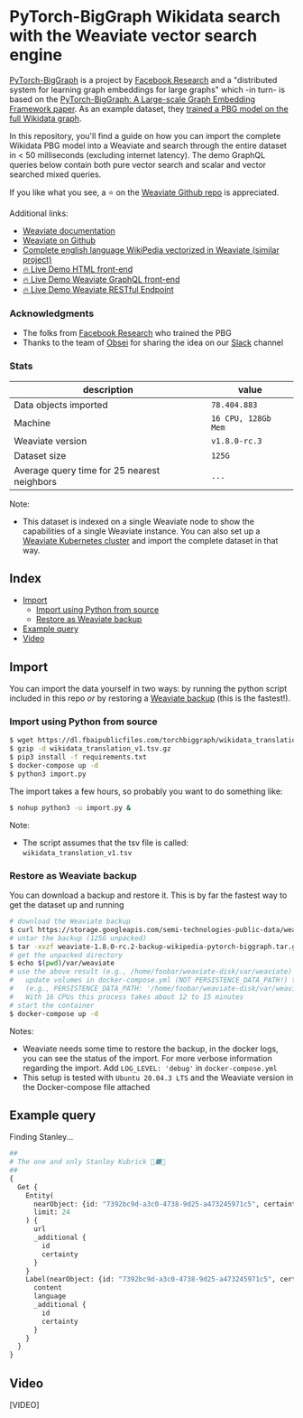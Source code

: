 # PyTorch-BigGraph Wikidata search with the Weaviate vector search engine

[PyTorch-BigGraph](https://github.com/facebookresearch/PyTorch-BigGraph) is a project by [Facebook Research](https://research.fb.com/) and a "distributed system for learning graph embeddings for large graphs" which -in turn- is based on the [PyTorch-BigGraph: A Large-scale Graph Embedding Framework paper](https://mlsys.org/Conferences/2019/doc/2019/71.pdf). As an example dataset, they [trained a PBG model on the full Wikidata graph](https://github.com/facebookresearch/PyTorch-BigGraph#pre-trained-embeddings).

In this repository, you'll find a guide on how you can import the complete Wikidata PBG model into a Weaviate and search through the entire dataset in < 50 milliseconds (excluding internet latency). The demo GraphQL queries below contain both pure vector search and scalar and vector searched mixed queries.

If you like what you see, a ⭐ on the [Weaviate Github repo](https://github.com/semi-technologies/weaviate/stargazers) is appreciated.

Additional links:

* [Weaviate documentation](https://www.semi.technology/developers/weaviate/current/)
* [Weaviate on Github](https://github.com/semi-technologies/weaviate)
* [Complete english language WikiPedia vectorized in Weaviate (similar project)](https://github.com/semi-technologies/semantic-search-through-Wikipedia-with-Weaviate)
* [🔥 Live Demo HTML front-end](http://biggraph-wikidata.demo.vectors.network)
* [🔥 Live Demo Weaviate GraphQL front-end](http://console.semi.technology/console/query#weaviate_uri=http://biggraph-wikidata.api.demo.vectors.network:8080&graphql_query=%23%23%0A%23%20The%20one%20and%20only%20Stanley%20Kubrick%20%F0%9F%9A%80%E2%AC%9B%F0%9F%90%92%0A%23%23%0A%7B%0A%20%20Get%20%7B%0A%20%20%20%20Entity(%0A%20%20%20%20%20%20nearObject%3A%20%7Bid%3A%20%227392bc9d-a3c0-4738-9d25-a473245971c5%22%2C%20certainty%3A%200.75%7D%0A%20%20%20%20%20%20limit%3A%2024%0A%20%20%20%20)%20%7B%0A%20%20%20%20%20%20url%0A%20%20%20%20%20%20_additional%20%7B%0A%20%20%20%20%20%20%20%20id%0A%20%20%20%20%20%20%20%20certainty%0A%20%20%20%20%20%20%7D%0A%20%20%20%20%7D%0A%20%20%20%20Label(nearObject%3A%20%7Bid%3A%20%227392bc9d-a3c0-4738-9d25-a473245971c5%22%2C%20certainty%3A%200.8%7D)%20%7B%0A%20%20%20%20%20%20content%0A%20%20%20%20%20%20language%0A%20%20%20%20%20%20_additional%20%7B%0A%20%20%20%20%20%20%20%20id%0A%20%20%20%20%20%20%20%20certainty%0A%20%20%20%20%20%20%7D%0A%20%20%20%20%7D%0A%20%20%7D%0A%7D%0A)
* [🔥 Live Demo Weaviate RESTful Endpoint](http://biggraph-wikidata.api.vectors.network:8080/v1/schema)

### Acknowledgments

* The folks from [Facebook Research](https://github.com/facebookresearch) who trained the PBG
* Thanks to the team of [Obsei](https://github.com/obsei/obsei) for sharing the idea on our [Slack](https://join.slack.com/t/weaviate/shared_invite/zt-goaoifjr-o8FuVz9b1HLzhlUfyfddhw) channel

### Stats

| description | value |
| --- | --- |
| Data objects imported | `78.404.883` |
| Machine | `16 CPU, 128Gb Mem` | 
| Weaviate version | `v1.8.0-rc.3` |
| Dataset size | `125G` |
| Average query time for 25 nearest neighbors | `...` |

Note:

* This dataset is indexed on a single Weaviate node to show the capabilities of a single Weaviate instance. You can also set up a [Weaviate Kubernetes cluster](https://www.semi.technology/developers/weaviate/current/getting-started/installation.html#kubernetes-k8s) and import the complete dataset in that way.

## Index

* [Import](#import)
    * [Import using Python from source](#import-using-python-from-source)
    * [Restore as Weaviate backup](#restore-as-weaviate-backup)
* [Example query](#example-query)
* [Video](#video)

## Import

You can import the data yourself in two ways: by running the python script included in this repo _or_ by restoring a [Weaviate backup](#restore-as-weaviate-backup) (this is the fastest!).

### Import using Python from source

```sh
$ wget https://dl.fbaipublicfiles.com/torchbiggraph/wikidata_translation_v1.tsv.gz
$ gzip -d wikidata_translation_v1.tsv.gz
$ pip3 install -f requirements.txt
$ docker-compose up -d
$ python3 import.py
```

The import takes a few hours, so probably you want to do something like:

```sh
$ nohup python3 -u import.py &
```

Note:

* The script assumes that the tsv file is called: `wikidata_translation_v1.tsv`

### Restore as Weaviate backup

You can download a backup and restore it. This is by far the fastest way to get the dataset up and running

```sh
# download the Weaviate backup
$ curl https://storage.googleapis.com/semi-technologies-public-data/weaviate-1.8.0-rc.2-backup-wikipedia-pytorch-biggraph.tar.gz -O
# untar the backup (125G unpacked)
$ tar -xvzf weaviate-1.8.0-rc.2-backup-wikipedia-pytorch-biggraph.tar.gz
# get the unpacked directory
$ echo $(pwd)/var/weaviate
# use the above result (e.g., /home/foobar/weaviate-disk/var/weaviate)
#   update volumes in docker-compose.yml (NOT PERSISTENCE_DATA_PATH!) to the above output
#   (e.g., PERSISTENCE_DATA_PATH: '/home/foobar/weaviate-disk/var/weaviate:/var/lib/weaviate')
#   With 16 CPUs this process takes about 12 to 15 minutes
# start the container
$ docker-compose up -d
```

Notes:

* Weaviate needs some time to restore the backup, in the docker logs, you can see the status of the import. For more verbose information regarding the import. Add `LOG_LEVEL: 'debug'` in `docker-compose.yml`
* This setup is tested with `Ubuntu 20.04.3 LTS` and the Weaviate version in the Docker-compose file attached

## Example query

Finding Stanley...

```graphql
##
# The one and only Stanley Kubrick 🚀⬛🐒
##
{
  Get {
    Entity(
      nearObject: {id: "7392bc9d-a3c0-4738-9d25-a473245971c5", certainty: 0.75}
      limit: 24
    ) {
      url
      _additional {
        id
        certainty
      }
    }
    Label(nearObject: {id: "7392bc9d-a3c0-4738-9d25-a473245971c5", certainty: 0.8}) {
      content
      language
      _additional {
        id
        certainty
      }
    }
  }
}
```

## Video

[VIDEO]
